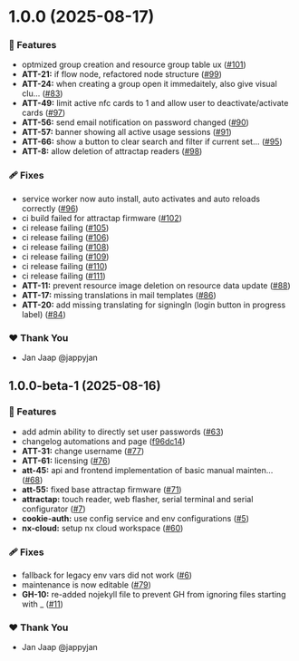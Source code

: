 # 1.0.0 (2025-08-17)

### 🚀 Features

- optmized group creation and resource group table ux ([#101](https://github.com/Attraccess/Attraccess/pull/101))
- **ATT-21:** if flow node, refactored node structure ([#99](https://github.com/Attraccess/Attraccess/pull/99))
- **ATT-24:** when creating a group open it immedaitely, also give visual clu… ([#83](https://github.com/Attraccess/Attraccess/pull/83))
- **ATT-49:** limit active nfc cards to 1 and allow user to deactivate/activate cards ([#97](https://github.com/Attraccess/Attraccess/pull/97))
- **ATT-56:** send email notification on password changed ([#90](https://github.com/Attraccess/Attraccess/pull/90))
- **ATT-57:** banner showing all active usage sessions ([#91](https://github.com/Attraccess/Attraccess/pull/91))
- **ATT-66:** show a button to clear search and filter if current set… ([#95](https://github.com/Attraccess/Attraccess/pull/95))
- **ATT-8:** allow deletion of attractap readers ([#98](https://github.com/Attraccess/Attraccess/pull/98))

### 🩹 Fixes

- service worker now auto install, auto activates and auto reloads correctly ([#96](https://github.com/Attraccess/Attraccess/pull/96))
- ci build failed for attractap firmware ([#102](https://github.com/Attraccess/Attraccess/pull/102))
- ci release failing ([#105](https://github.com/Attraccess/Attraccess/pull/105))
- ci release failing ([#106](https://github.com/Attraccess/Attraccess/pull/106))
- ci release failing ([#108](https://github.com/Attraccess/Attraccess/pull/108))
- ci release failing ([#109](https://github.com/Attraccess/Attraccess/pull/109))
- ci release failing ([#110](https://github.com/Attraccess/Attraccess/pull/110))
- ci release failing ([#111](https://github.com/Attraccess/Attraccess/pull/111))
- **ATT-11:** prevent resource image deletion on resource data update ([#88](https://github.com/Attraccess/Attraccess/pull/88))
- **ATT-17:** missing translations in mail templates ([#86](https://github.com/Attraccess/Attraccess/pull/86))
- **ATT-20:** add missing translating for signingIn (login button in progress label) ([#84](https://github.com/Attraccess/Attraccess/pull/84))

### ❤️ Thank You

- Jan Jaap @jappyjan

## 1.0.0-beta-1 (2025-08-16)

### 🚀 Features

- add admin ability to directly set user passwords ([#63](https://github.com/Attraccess/Attraccess/pull/63))
- changelog automations and page ([f96dc14](https://github.com/Attraccess/Attraccess/commit/f96dc14))
- **ATT-31:** change username ([#77](https://github.com/Attraccess/Attraccess/pull/77))
- **ATT-61:** licensing ([#76](https://github.com/Attraccess/Attraccess/pull/76))
- **att-45:** api and frontend implementation of basic manual mainten… ([#68](https://github.com/Attraccess/Attraccess/pull/68))
- **att-55:** fixed base attractap firmware ([#71](https://github.com/Attraccess/Attraccess/pull/71))
- **attractap:** touch reader, web flasher, serial terminal and serial configurator ([#7](https://github.com/Attraccess/Attraccess/pull/7))
- **cookie-auth:** use config service and env configurations ([#5](https://github.com/Attraccess/Attraccess/pull/5))
- **nx-cloud:** setup nx cloud workspace ([#60](https://github.com/Attraccess/Attraccess/pull/60))

### 🩹 Fixes

- fallback for legacy env vars did not work ([#6](https://github.com/Attraccess/Attraccess/pull/6))
- maintenance is now editable ([#79](https://github.com/Attraccess/Attraccess/pull/79))
- **GH-10:** re-added nojekyll file to prevent GH from ignoring files starting with _ ([#11](https://github.com/Attraccess/Attraccess/pull/11))

### ❤️ Thank You

- Jan Jaap @jappyjan